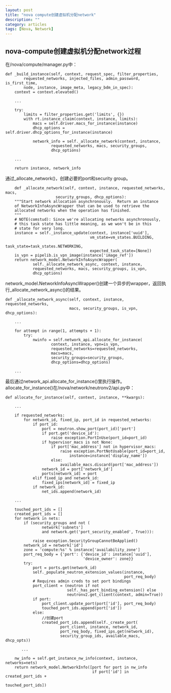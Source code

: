 ```yaml
---
layout: post
title: "nova compute创建虚拟机分配network"
description: ""
category: articles
tags: [Nova, Network]
---
```

## nova-compute创建虚拟机分配network过程 ##
在/nova/compute/manager.py中：

    def _build_instance(self, context, request_spec, filter_properties,
            requested_networks, injected_files, admin_password, is_first_time,
            node, instance, image_meta, legacy_bdm_in_spec):
        context = context.elevated()

        ...
        
        try:
            limits = filter_properties.get('limits', {})
            with rt.instance_claim(context, instance, limits):
                macs = self.driver.macs_for_instance(instance)
                dhcp_options = self.driver.dhcp_options_for_instance(instance)

                network_info = self._allocate_network(context, instance,
                        requested_networks, macs, security_groups,
                        dhcp_options)
                        
        ...
        
        return instance, network_info

通过_allocate_network()，创建必要的port和security group。

        def _allocate_network(self, context, instance, requested_networks, macs,
                          security_groups, dhcp_options):
        """Start network allocation asynchronously.  Return an instance
        of NetworkInfoAsyncWrapper that can be used to retrieve the
        allocated networks when the operation has finished.
        """
        # NOTE(comstud): Since we're allocating networks asynchronously,
        # this task state has little meaning, as we won't be in this
        # state for very long.
        instance = self._instance_update(context, instance['uuid'],
                                         vm_state=vm_states.BUILDING,
                                         task_state=task_states.NETWORKING,
                                         expected_task_state=[None])
        is_vpn = pipelib.is_vpn_image(instance['image_ref'])
        return network_model.NetworkInfoAsyncWrapper(
                self._allocate_network_async, context, instance,
                requested_networks, macs, security_groups, is_vpn,
                dhcp_options)
                
network_model.NetworkInfoAsyncWrapper()创建一个异步的wrapper，返回执行_allocate_network_async()的结果。

    def _allocate_network_async(self, context, instance, requested_networks,
                                macs, security_groups, is_vpn, dhcp_options):
                                
        ...
        
        for attempt in range(1, attempts + 1):
            try:
                nwinfo = self.network_api.allocate_for_instance(
                        context, instance, vpn=is_vpn,
                        requested_networks=requested_networks,
                        macs=macs,
                        security_groups=security_groups,
                        dhcp_options=dhcp_options)
                        
        ...
最后通过network_api.allocate_for_instance()里执行操作。
allocate_for_instance()在/nova/network/neutronv2/api.py中：

    def allocate_for_instance(self, context, instance, **kwargs):
    
        ...
        
        if requested_networks:
            for network_id, fixed_ip, port_id in requested_networks:
                if port_id:
                    port = neutron.show_port(port_id)['port']
                    if port.get('device_id'):
                        raise exception.PortInUse(port_id=port_id)
                    if hypervisor_macs is not None:
                        if port['mac_address'] not in hypervisor_macs:
                            raise exception.PortNotUsable(port_id=port_id,
                                instance=instance['display_name'])
                        else:
                            available_macs.discard(port['mac_address'])
                    network_id = port['network_id']
                    ports[network_id] = port
                elif fixed_ip and network_id:
                    fixed_ips[network_id] = fixed_ip
                if network_id:
                    net_ids.append(network_id)

        ...
        
        touched_port_ids = []
        created_port_ids = []
        for network in nets:
            if (security_groups and not (
                    network['subnets']
                    and network.get('port_security_enabled', True))):

                raise exception.SecurityGroupCannotBeApplied()
            network_id = network['id']
            zone = 'compute:%s' % instance['availability_zone']
            port_req_body = {'port': {'device_id': instance['uuid'],
                                      'device_owner': zone}}
            try:
                port = ports.get(network_id)
                self._populate_neutron_extension_values(instance,
                                                        port_req_body)
                # Requires admin creds to set port bindings
                port_client = (neutron if not
                               self._has_port_binding_extension() else
                               neutronv2.get_client(context, admin=True))
                if port:
                    port_client.update_port(port['id'], port_req_body)
                    touched_port_ids.append(port['id'])
                else:
                    //创建port
                    created_port_ids.append(self._create_port(
                            port_client, instance, network_id,
                            port_req_body, fixed_ips.get(network_id),
                            security_group_ids, available_macs, dhcp_opts))
           
           ...

        nw_info = self.get_instance_nw_info(context, instance, networks=nets)
        return network_model.NetworkInfo([port for port in nw_info
                                          if port['id'] in created_port_ids +
                                                           touched_port_ids])
